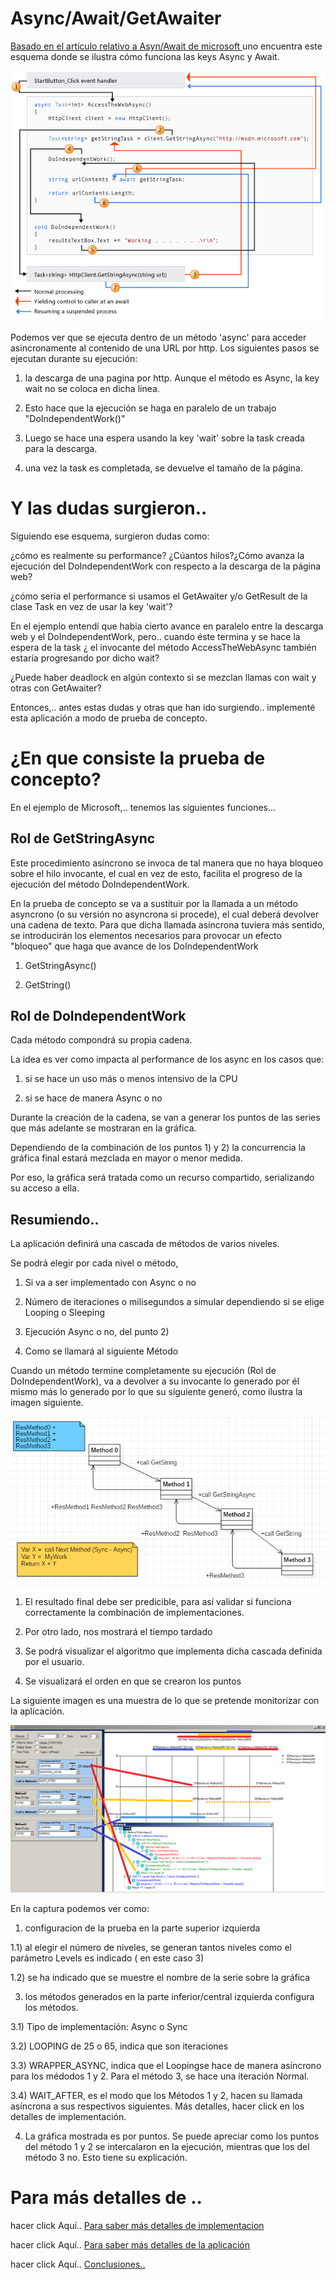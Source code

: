 # Async/Await/GetAwaiter

[Basado en el artículo relativo a Asyn/Await de microsoft ](https://docs.microsoft.com/es-es/dotnet/csharp/programming-guide/concepts/async/)
uno encuentra este esquema donde se ilustra 
cómo funciona las keys Async y Await.

![alt text](img/msdnAsyncpicture.png)

Podemos ver que se ejecuta dentro de un método 'async' para acceder asincronamente al contenido de una URL por http. Los siguientes pasos se ejecutan durante su ejecución:

1) la descarga de una pagina por http. Aunque el método es Async, la key wait no se coloca en dicha línea.

2) Esto hace que la ejecución se haga en paralelo de un trabajo "DoIndependentWork()" 

3) Luego se hace una espera usando la key 'wait' sobre la task creada para la descarga.

4) una vez la task es completada, se devuelve el tamaño de la página.

# Y las dudas surgieron..

Siguiendo ese esquema, surgieron dudas como:

¿cómo es realmente su performance?
¿Cúantos hilos?¿Cómo avanza la ejecución del DoIndependentWork con respecto a la descarga de la página web?

¿cómo seria el performance si usamos el GetAwaiter y/o GetResult de la clase Task en vez de usar la key 'wait'?

En el ejemplo entendí que habia cierto avance en paralelo entre la descarga web y el DoIndependentWork, pero..  cuando éste termina y  se hace la espera de la task ¿ el invocante del método AccessTheWebAsync también estaría progresando por dicho wait?

¿Puede haber deadlock en algún contexto si se mezclan llamas con wait y otras con GetAwaiter?

Entonces,.. antes estas dudas y otras que han ido surgiendo.. implementé esta aplicación a modo de prueba de concepto. 

# ¿En que consiste la prueba de concepto?

En el ejemplo de Microsoft,.. tenemos las siguientes funciones...

## Rol de GetStringAsync ##

Este procedimiento asíncrono se invoca 
de tal manera que no haya bloqueo sobre el hilo invocante, el cual en vez de esto, facilita el progreso de la ejecución del método DoIndependentWork.

En la prueba de concepto se va a sustituir por la llamada a un método asyncrono (o su versión no asyncrona si procede), el cual deberá devolver una cadena de texto. Para que dicha llamada asíncrona tuviera más sentido, se introducirán los elementos necesarios para provocar un efecto "bloqueo" que haga que avance de los DoIndependentWork

1) GetStringAsync()

2) GetString()

## Rol de DoIndependentWork ##

Cada método compondrá su propia cadena. 

La idea es ver como impacta al performance de los async en los casos que:

1) si se hace un uso más o menos intensivo de la CPU

2) si se hace de manera Async o no

Durante la creación de la cadena, se van a generar los puntos de las series que más adelante se mostraran en la gráfica.

Dependiendo de la combinación de los puntos 1) y 2) la concurrencia la gráfica final estará mezclada en mayor o menor medida.

Por eso, la gráfica será tratada como un recurso compartido, serializando su acceso a ella.  

## Resumiendo.. ##

La aplicación definirá una cascada de métodos  de varios niveles.

Se podrá elegir por cada nivel o método, 

1) Si va a ser implementado con Async o no

2) Número de iteraciones o milisegundos a simular dependiendo si se elige Looping o Sleeping

3) Ejecución Async o no, del punto 2)

4) Como se llamará al siguiente Método

Cuando un método termine completamente su ejecución (Rol de DoIndependentWork), va a devolver a su invocante lo generado por él mismo más lo generado por lo que su siguiente generó, como ilustra la imagen siguiente.

![alt text](img/callStackMethods.png) 

1) El resultado final debe ser predicible,  para así validar si funciona correctamente la combinación de implementaciones.

2) Por otro lado, nos mostrará el tiempo tardado

3) Se podrá visualizar el algoritmo que implementa dicha cascada definida por el usuario.

4) Se visualizará el orden en que se crearon los puntos

La siguiente imagen es una muestra de lo que se pretende monitorizar con la aplicación.

![alt text](img/Example3Levels.png)

En la captura podemos ver como:

1) configuracion de la prueba en la parte superior izquierda

1.1) al elegir el número de niveles, se generan tantos niveles como el parámetro Levels es indicado ( en este caso 3)

1.2) se ha indicado que se muestre el nombre de la serie sobre la gráfica

3) los métodos generados en la parte inferior/central izquierda configura los métodos.

 3.1)  Tipo de implementación: Async o Sync 

 3.2) LOOPING de 25 o 65, indica que son iteraciones

 3.3) WRAPPER_ASYNC, indica que el Loopingse hace de manera asíncrono para los médodos 1 y 2. Para el método 3, se hace una iteración Normal.

 3.4)  WAIT_AFTER, es el modo que los Métodos 1 y 2, hacen su llamada asíncrona a sus respectivos siguientes. Más detalles, hacer click en los detalles de implementación.


4) La gráfica mostrada es por puntos. Se puede apreciar como los puntos del método 1 y 2 se intercalaron en la ejecución, mientras que los del método 3 no. Esto tiene su explicación.


# Para más detalles de ..

hacer click Aquí.. [Para saber más detalles de implementacion](HowToGraphicSeriesAreDone.md)

hacer click Aquí.. [Para saber más detalles de la aplicación](HowToWork.md)

hacer click Aquí.. [Conclusiones..](Conclusions.md)



